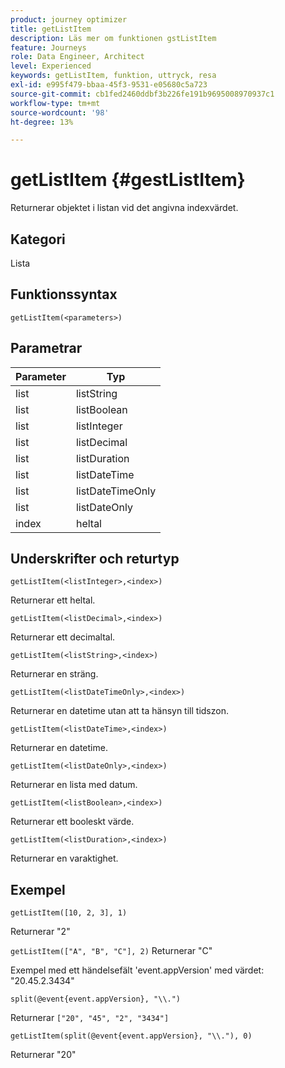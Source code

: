 ```yaml
---
product: journey optimizer
title: getListItem
description: Läs mer om funktionen gstListItem
feature: Journeys
role: Data Engineer, Architect
level: Experienced
keywords: getListItem, funktion, uttryck, resa
exl-id: e995f479-bbaa-45f3-9531-e05680c5a723
source-git-commit: cb1fed2460ddbf3b226fe191b9695008970937c1
workflow-type: tm+mt
source-wordcount: '98'
ht-degree: 13%

---
```


# getListItem {#gestListItem}

Returnerar objektet i listan vid det angivna indexvärdet.

## Kategori

Lista

## Funktionssyntax

`getListItem(<parameters>)`

## Parametrar

| Parameter | Typ |
|-----------|------------------|
| list | listString |
| list | listBoolean |
| list | listInteger |
| list | listDecimal |
| list | listDuration |
| list | listDateTime |
| list | listDateTimeOnly |
| list | listDateOnly |
| index | heltal |

## Underskrifter och returtyp

`getListItem(<listInteger>,<index>)`

Returnerar ett heltal.

`getListItem(<listDecimal>,<index>)`

Returnerar ett decimaltal.

`getListItem(<listString>,<index>)`

Returnerar en sträng.

`getListItem(<listDateTimeOnly>,<index>)`

Returnerar en datetime utan att ta hänsyn till tidszon.

`getListItem(<listDateTime>,<index>)`

Returnerar en datetime.

`getListItem(<listDateOnly>,<index>)`

Returnerar en lista med datum.

`getListItem(<listBoolean>,<index>)`

Returnerar ett booleskt värde.

`getListItem(<listDuration>,<index>)`

Returnerar en varaktighet.

## Exempel

`getListItem([10, 2, 3], 1)`

Returnerar &quot;2&quot;

`getListItem(["A", "B", "C"], 2)`
Returnerar &quot;C&quot;

Exempel med ett händelsefält &#39;event.appVersion&#39; med värdet: &quot;20.45.2.3434&quot;

`split(@event{event.appVersion}, "\\.")`

Returnerar `["20", "45", "2", "3434"]`

`getListItem(split(@event{event.appVersion}, "\\."), 0)`

Returnerar &quot;20&quot;
